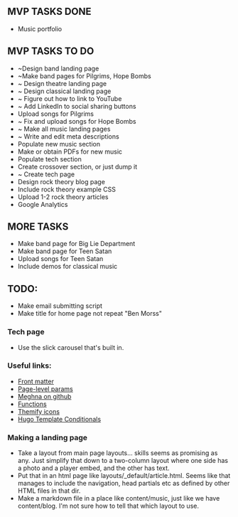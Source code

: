 ## MVP TASKS DONE
* Music portfolio

## MVP TASKS TO DO
* ~Design band landing page
* ~Make band pages for Pilgrims, Hope Bombs
* ~ Design theatre landing page
* ~ Design classical landing page
* ~ Figure out how to link to YouTube
* ~ Add LinkedIn to social sharing buttons
* Upload songs for Pilgrims
* ~ Fix and upload songs for Hope Bombs
* ~ Make all music landing pages
* ~ Write and edit meta descriptions
* Populate new music section
* Make or obtain PDFs for new music
* Populate tech section
* Create crossover section, or just dump it
* ~ Create tech page
* Design rock theory blog page
* Include rock theory example CSS
* Upload 1-2 rock theory articles
* Google Analytics

## MORE TASKS
* Make band page for Big Lie Department
* Make band page for Teen Satan
* Upload songs for Teen Satan
* Include demos for classical music

## TODO:
* Make email submitting script
* Make title for home page not repeat "Ben Morss"

### Tech page
* Use the slick carousel that's built in.

### Useful links:
* [Front matter](https://gohugo.io/content-management/front-matter/)
* [Page-level params](https://gohugo.io/variables/page/#page-level-params)
* [Meghna on github](https://github.com/themefisher/meghna-hugo)
* [Functions](https://gohugo.io/functions/index-function/)
* [Themify icons](https://themify.me/themify-icons)
* [Hugo Template Conditionals](https://forestry.io/blog/demystifying-hugo-conditionals/)

### Making a landing page
* Take a layout from main page layouts... skills seems as promising as any. Just simplify that down to a two-column layout where one side has a photo and a player embed, and the other has text.
* Put that in an html page like layouts/_default/article.html. Seems like that manages to include the navigation, head partials etc as defined by other HTML files in that dir.
* Make a markdown file in a place like content/music, just like we have content/blog. I'm not sure how to tell that which layout to use.